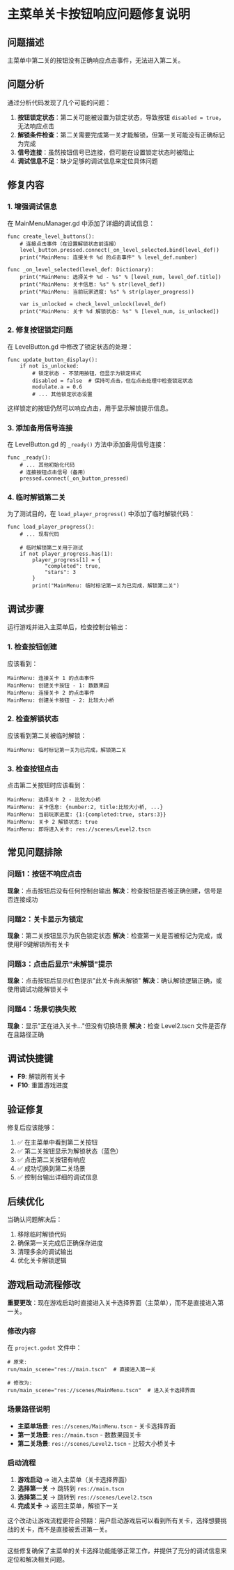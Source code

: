 # 主菜单关卡按钮响应问题修复说明

## 问题描述

主菜单中第二关的按钮没有正确响应点击事件，无法进入第二关。

## 问题分析

通过分析代码发现了几个可能的问题：

1. **按钮锁定状态**：第二关可能被设置为锁定状态，导致按钮 `disabled = true`，无法响应点击
2. **解锁条件检查**：第二关需要完成第一关才能解锁，但第一关可能没有正确标记为完成
3. **信号连接**：虽然按钮信号已连接，但可能在设置锁定状态时被阻止
4. **调试信息不足**：缺少足够的调试信息来定位具体问题

## 修复内容

### 1. 增强调试信息

在 MainMenuManager.gd 中添加了详细的调试信息：

```gdscript
func create_level_buttons():
    # 连接点击事件（在设置解锁状态前连接）
    level_button.pressed.connect(_on_level_selected.bind(level_def))
    print("MainMenu: 连接关卡 %d 的点击事件" % level_def.number)

func _on_level_selected(level_def: Dictionary):
    print("MainMenu: 选择关卡 %d - %s" % [level_num, level_def.title])
    print("MainMenu: 关卡信息: %s" % str(level_def))
    print("MainMenu: 当前玩家进度: %s" % str(player_progress))
    
    var is_unlocked = check_level_unlock(level_def)
    print("MainMenu: 关卡 %d 解锁状态: %s" % [level_num, is_unlocked])
```

### 2. 修复按钮锁定问题

在 LevelButton.gd 中修改了锁定状态的处理：

```gdscript
func update_button_display():
    if not is_unlocked:
        # 锁定状态 - 不禁用按钮，但显示为锁定样式
        disabled = false  # 保持可点击，但在点击处理中检查锁定状态
        modulate.a = 0.6
        # ... 其他锁定状态设置
```

这样锁定的按钮仍然可以响应点击，用于显示解锁提示信息。

### 3. 添加备用信号连接

在 LevelButton.gd 的 `_ready()` 方法中添加备用信号连接：

```gdscript
func _ready():
    # ... 其他初始化代码
    # 连接按钮点击信号（备用）
    pressed.connect(_on_button_pressed)
```

### 4. 临时解锁第二关

为了测试目的，在 `load_player_progress()` 中添加了临时解锁代码：

```gdscript
func load_player_progress():
    # ... 现有代码
    
    # 临时解锁第二关用于测试
    if not player_progress.has(1):
        player_progress[1] = {
            "completed": true,
            "stars": 3
        }
        print("MainMenu: 临时标记第一关为已完成，解锁第二关")
```

## 调试步骤

运行游戏并进入主菜单后，检查控制台输出：

### 1. 检查按钮创建
应该看到：
```
MainMenu: 连接关卡 1 的点击事件
MainMenu: 创建关卡按钮 - 1: 数数果园
MainMenu: 连接关卡 2 的点击事件
MainMenu: 创建关卡按钮 - 2: 比较大小桥
```

### 2. 检查解锁状态
应该看到第二关被临时解锁：
```
MainMenu: 临时标记第一关为已完成，解锁第二关
```

### 3. 检查按钮点击
点击第二关按钮时应该看到：
```
MainMenu: 选择关卡 2 - 比较大小桥
MainMenu: 关卡信息: {number:2, title:比较大小桥, ...}
MainMenu: 当前玩家进度: {1:{completed:true, stars:3}}
MainMenu: 关卡 2 解锁状态: true
MainMenu: 即将进入关卡: res://scenes/Level2.tscn
```

## 常见问题排除

### 问题1：按钮不响应点击
**现象**：点击按钮后没有任何控制台输出
**解决**：检查按钮是否被正确创建，信号是否连接成功

### 问题2：关卡显示为锁定
**现象**：第二关按钮显示为灰色锁定状态
**解决**：检查第一关是否被标记为完成，或使用F9键解锁所有关卡

### 问题3：点击后显示"未解锁"提示
**现象**：点击按钮后显示红色提示"此关卡尚未解锁"
**解决**：确认解锁逻辑正确，或使用调试功能解锁关卡

### 问题4：场景切换失败
**现象**：显示"正在进入关卡..."但没有切换场景
**解决**：检查 Level2.tscn 文件是否存在且路径正确

## 调试快捷键

- **F9**: 解锁所有关卡
- **F10**: 重置游戏进度

## 验证修复

修复后应该能够：

1. ✅ 在主菜单中看到第二关按钮
2. ✅ 第二关按钮显示为解锁状态（蓝色）
3. ✅ 点击第二关按钮有响应
4. ✅ 成功切换到第二关场景
5. ✅ 控制台输出详细的调试信息

## 后续优化

当确认问题解决后：

1. 移除临时解锁代码
2. 确保第一关完成后正确保存进度
3. 清理多余的调试输出
4. 优化关卡解锁逻辑

## 游戏启动流程修改

**重要更改**：现在游戏启动时直接进入关卡选择界面（主菜单），而不是直接进入第一关。

### 修改内容

在 `project.godot` 文件中：
```gdscript
# 原来:
run/main_scene="res://main.tscn"  # 直接进入第一关

# 修改为:
run/main_scene="res://scenes/MainMenu.tscn"  # 进入关卡选择界面
```

### 场景路径说明

- **主菜单场景**: `res://scenes/MainMenu.tscn` - 关卡选择界面
- **第一关场景**: `res://main.tscn` - 数数果园关卡
- **第二关场景**: `res://scenes/Level2.tscn` - 比较大小桥关卡

### 启动流程

1. **游戏启动** → 进入主菜单（关卡选择界面）
2. **选择第一关** → 跳转到 `res://main.tscn`
3. **选择第二关** → 跳转到 `res://scenes/Level2.tscn`
4. **完成关卡** → 返回主菜单，解锁下一关

这个改动让游戏流程更符合预期：用户启动游戏后可以看到所有关卡，选择想要挑战的关卡，而不是直接被丢进第一关。

---

这些修复确保了主菜单的关卡选择功能能够正常工作，并提供了充分的调试信息来定位和解决相关问题。
